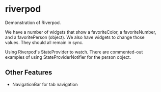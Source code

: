 # riverpod

Demonstration of Riverpod.

We have a number of widgets that show a favoriteColor, a favoriteNumber,
and a favoritePerson (object). We also have widgets to change those values. They should all remain in sync.

Using Riverpod's StateProvider to watch.
There are commented-out examples of using StateProviderNotifier for the person object.

## Other Features
- NavigationBar for tab navigation